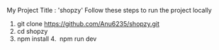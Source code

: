 My Project Title :   'shopzy' Follow these steps to run the project locally
1.  git clone https://github.com/Anu6235/shopzy.git
2.   cd shopzy
3.  npm install
4.  npm run dev
